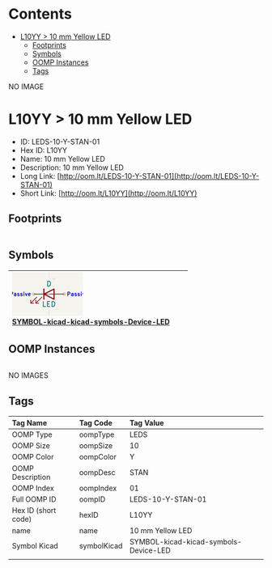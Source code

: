 



Contents
========

* [L10YY > 10 mm Yellow LED](#l10yy--10-mm-yellow-led)
	* [Footprints](#footprints)
	* [Symbols](#symbols)
	* [OOMP Instances](#oomp-instances)
	* [Tags](#tags)
  
NO IMAGE  
# L10YY > 10 mm Yellow LED

- ID: LEDS-10-Y-STAN-01
- Hex ID: L10YY
- Name: 10 mm Yellow LED
- Description: 10 mm Yellow LED
- Long Link: [http://oom.lt/LEDS-10-Y-STAN-01](http://oom.lt/LEDS-10-Y-STAN-01)
- Short Link: [http://oom.lt/L10YY](http://oom.lt/L10YY)

## Footprints
  

||||
| :--- | :--- | :--- |

## Symbols
  

|[![](https://raw.githubusercontent.com/oomlout/oomlout_OOMP_eda_V2/main/SYMBOL/kicad/kicad-symbols/Device/LED/image_140.png)<br>SYMBOL-kicad-kicad-symbols-Device-LED](https://github.com/oomlout/oomlout_OOMP_eda_V2/tree/main/SYMBOL/kicad/kicad-symbols/Device/LED/)|||
| :--- | :--- | :--- |

## OOMP Instances
  

||||
| :--- | :--- | :--- |
  
NO IMAGES  
## Tags
  

|Tag Name|Tag Code|Tag Value|
| :--- | :--- | :--- |
|OOMP Type|oompType|LEDS|
|OOMP Size|oompSize|10|
|OOMP Color|oompColor|Y|
|OOMP Description|oompDesc|STAN|
|OOMP Index|oompIndex|01|
|Full OOMP ID|oompID|LEDS-10-Y-STAN-01|
|Hex ID (short code)|hexID|L10YY|
|name|name|10 mm Yellow LED|
|Symbol Kicad|symbolKicad|SYMBOL-kicad-kicad-symbols-Device-LED|
||||
